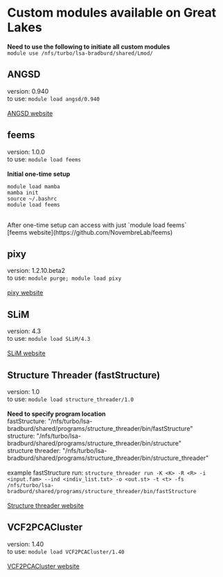 # Custom modules available on Great Lakes

**Need to use the following to initiate all custom modules**<br>
`module use /nfs/turbo/lsa-bradburd/shared/Lmod/` 

## ANGSD
version: 0.940<br>
to use: `module load angsd/0.940`<br>
<br>
[ANGSD website](https://www.popgen.dk/angsd/index.php/ANGSD)<br>

## feems
version: 1.0.0<br>
to use: `module load feems`<br>
<br>
**Initial one-time setup**
```
module load mamba
mamba init
source ~/.bashrc
module load feems
```
<br>
After one-time setup can access with just `module load feems`<br>
[feems website](https://github.com/NovembreLab/feems)<br>

## pixy
version: 1.2.10.beta2<br>
to use: `module purge; module load pixy`<br>
<br>
[pixy website](https://pixy.readthedocs.io/en/latest/index.html)<br>

## SLiM
version: 4.3<br>
to use: `module load SLiM/4.3`<br>
<br>
[SLiM website](https://messerlab.org/slim/)<br>

## Structure Threader (fastStructure)
version: 1.0<br>
to use: `module load structure_threader/1.0`<br>
<br>
**Need to specify program location**<br>
fastStructure: "/nfs/turbo/lsa-bradburd/shared/programs/structure_threader/bin/fastStructure"<br>
structure: "/nfs/turbo/lsa-bradburd/shared/programs/structure_threader/bin/structure"<br>
structure threader: "/nfs/turbo/lsa-bradburd/shared/programs/structure_threader/bin/structure_threader"<br>
<br>
example fastStructure run: `structure_threader run -K <K> -R <R> -i <input.fam> --ind <indiv_list.txt> -o <out.st> -t <t> -fs /nfs/turbo/lsa-bradburd/shared/programs/structure_threader/bin/fastStructure`<br>
<br>
[Structure threader website](https://structure-threader.readthedocs.io/en/latest/usage/)<br>

## VCF2PCACluster
version: 1.40<br>
to use: `module load VCF2PCACluster/1.40`<br>
<br>
[VCF2PCACluster website](https://github.com/hewm2008/VCF2PCACluster)<br>